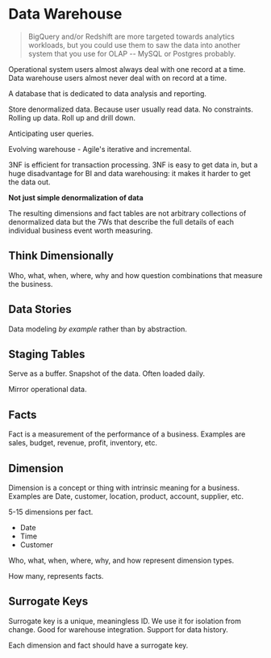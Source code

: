 # Data Warehouse

> BigQuery and/or Redshift are more targeted towards analytics workloads, but you could use them to saw the data into another system that you use for OLAP -- MySQL or Postgres probably.

Operational system users almost always deal with one record at a time. Data warehouse users almost never deal with on record at a time.

A database that is dedicated to data analysis and reporting.

Store denormalized data. Because user usually read data. No constraints. Rolling up data. Roll up and drill down.

Anticipating user queries.

Evolving warehouse - Agile's iterative and incremental.

3NF is efficient for transaction processing. 3NF is easy to get data in, but a huge disadvantage for BI and data warehousing: it makes it harder to get the data out.

**Not just simple denormalization of data**

The resulting dimensions and fact tables are not arbitrary collections of denormalized data but the 7Ws that describe the full details of each individual business event worth measuring.

## Think Dimensionally

Who, what, when, where, why and how question combinations that measure the business.

## Data Stories

Data modeling *by example* rather than by abstraction.

## Staging Tables

Serve as a buffer. Snapshot of the data. Often loaded daily.

Mirror operational data.

## Facts

Fact is a measurement of the performance of a business. Examples are sales, budget, revenue, profit, inventory, etc.

## Dimension

Dimension is a concept or thing with intrinsic meaning for a business. Examples are Date, customer, location, product, account, supplier, etc.

5-15 dimensions per fact.

* Date
* Time
* Customer

Who, what, when, where, why, and how represent dimension types.

How many, represents facts.

## Surrogate Keys

Surrogate key is a unique, meaningless ID. We use it for isolation from change. Good for warehouse integration. Support for data history.

Each dimension and fact should have a surrogate key.

